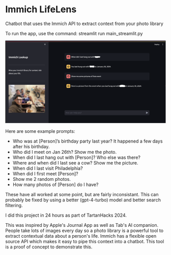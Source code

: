 # Immich LifeLens
 Chatbot that uses the Immich API to extract context from your photo library

To run the app, use the command: streamlit run main_streamlit.py

![](example_prompt.png)

Here are some example prompts:
* Who was at [Person]’s birthday party last year? It happened a few days after his birthday.
* Who did I meet on Jan 26th? Show me the photo.
* When did I last hang out with [Person]? Who else was there?
* Where and when did I last see a cow? Show me the picture.
* When did I last visit Philadelphia?
* When did I first meet [Person]?
* Show me 2 random photos.
* How many photos of [Person] do I have?

These have all worked at some point, but are fairly inconsistant. This can probably be fixed by using a better (gpt-4-turbo) model and better search filtering.

I did this project in 24 hours as part of TartanHacks 2024.

This was inspired by Apple's Journal App as well as Tab's AI companion. People take lots of images every day so a photo library is a powerful tool to extract contextual data about a person's life. Immich has a flexible open source API which makes it easy to pipe this context into a chatbot. This tool is a proof of concept to demonstrate this.
